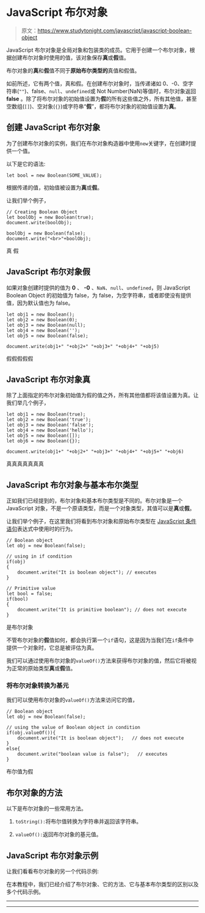 # JavaScript 布尔对象

> 原文：<https://www.studytonight.com/javascript/javascript-boolean-object>

JavaScript 布尔对象是全局对象和包装类的成员。它用于创建一个布尔对象，根据创建布尔对象时使用的值，该对象保存**真**或**假**值。

布尔对象的**真**和**假**值不同于**原始布尔类型的**真值和假值。

如前所述，它有两个值，真和假。在创建布尔对象时，当传递诸如 0、-0、空字符串(`""`)、false、`null`、`undefined`或 Not Number(NaN)等值时，布尔对象返回 **false** 。除了将布尔对象的初始值设置为**假**的所有这些值之外，所有其他值，甚至空数组(`[]`)、空对象(`{}`)或字符串“**假**”，都将布尔对象的初始值设置为**真**。

## 创建 JavaScript 布尔对象

为了创建布尔对象的实例，我们在布尔对象构造器中使用`new`关键字，在创建时提供一个值。

以下是它的语法:

```
let bool = new Boolean(SOME_VALUE);
```

根据传递的值，初始值被设置为**真**或**假**。

让我们举个例子，

```
// Creating Boolean Object
let boolObj = new Boolean(true);  
document.write(boolObj);

boolObj = new Boolean(false);  
document.write("<br>"+boolObj); 
```

真
假

## JavaScript 布尔对象假

如果对象创建时提供的值为 **0** 、 **-0** 、`NaN`、`null`、`undefined`，则 JavaScript Boolean Object 的初始值为 false，为 false，为空字符串，或者即使没有提供值，因为默认值也为 false。

```
let obj1 = new Boolean();
let obj2 = new Boolean(0);
let obj3 = new Boolean(null);
let obj4 = new Boolean('');
let obj5 = new Boolean(false);

document.write(obj1+" "+obj2+" "+obj3+" "+obj4+" "+obj5)
```

假假假假假

## JavaScript 布尔对象真

除了上面指定的布尔对象初始值为假的值之外，所有其他值都将该值设置为真。让我们举几个例子，

```
let obj1 = new Boolean(true);
let obj2 = new Boolean('true');
let obj3 = new Boolean('false');
let obj4 = new Boolean('hello');
let obj5 = new Boolean([]);
let obj6 = new Boolean({});

document.write(obj1+" "+obj2+" "+obj3+" "+obj4+" "+obj5+" "+obj6)
```

真真真真真真真

## JavaScript 布尔对象与基本布尔类型

正如我们已经提到的，布尔对象和基本布尔类型是不同的。布尔对象是一个 JavaScript 对象，不是一个原语类型，而是一个对象类型，其值可以是**真**或**假**。

让我们举个例子，在这里我们将看到布尔对象和原始布尔类型在 [JavaScript 条件语句](https://www.studytonight.com/javascript/javascript-if-else-and-else-if-statements)表达式中使用时的行为。

```
// Boolean object
let obj = new Boolean(false);

// using in if condition 
if(obj)
{
	document.write("It is boolean object"); // executes
}

// Primitive value
let bool = false;
if(bool)
{
	document.write("It is primitive boolean"); // does not execute
}
```

是布尔对象

不管布尔对象的**假**值如何，都会执行第一个`if`语句，这是因为当我们在`if`条件中提供一个对象时，它总是被评估为真。

我们可以通过使用布尔对象的`valueOf()`方法来获得布尔对象的值，然后它将被视为正常的原始类型**真**或**假**值。

### 将布尔对象转换为基元

我们可以使用布尔对象的`valueOf()`方法来访问它的值，

```
// Boolean object
let obj = new Boolean(false);

// using the value of Boolean object in condition 
if(obj.valueOf()){
	document.write("It is boolean object");   // does not execute
}
else{ 
	document.write("boolean value is false");   // executes
}
```

布尔值为假

## 布尔对象的方法

以下是布尔对象的一些常用方法。

1.  `toString():`将布尔值转换为字符串并返回该字符串。

2.  `valueOf():`返回布尔对象的基元值。

## JavaScript 布尔对象示例

让我们看看布尔对象的另一个代码示例:

在本教程中，我们已经介绍了布尔对象、它的方法、它与基本布尔类型的区别以及多个代码示例。

* * *

* * *